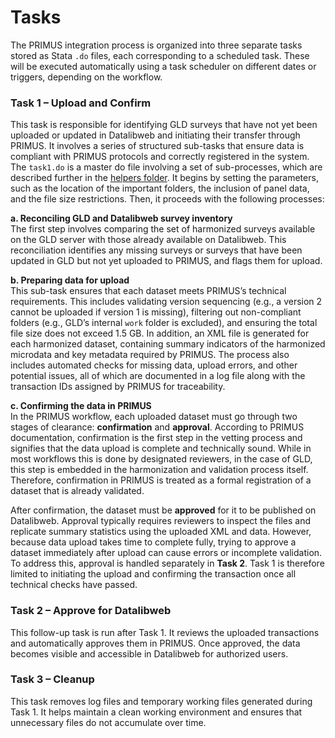 # Tasks

The PRIMUS integration process is organized into three separate tasks stored as Stata `.do` files, each corresponding to a scheduled task. These will be executed automatically using a task scheduler on different dates or triggers, depending on the workflow. 

### Task 1 – Upload and Confirm

This task is responsible for identifying GLD surveys that have not yet been uploaded or updated in Datalibweb and initiating their transfer through PRIMUS. It involves a series of structured sub-tasks that ensure data is compliant with PRIMUS protocols and correctly registered in the system. The `task1.do` is a master do file involving a set of sub-processes, which are described further in the [helpers folder](https://github.com/worldbank/gld/tree/primus/Support/Z%20-%20GLD%20Ecosystem%20Tools/PRIMUS/Helpers). It begins by setting the parameters, such as the location of the important folders, the inclusion of panel data, and the file size restrictions. Then, it proceeds with the following processes:

**a. Reconciling GLD and Datalibweb survey inventory**  
The first step involves comparing the set of harmonized surveys available on the GLD server with those already available on Datalibweb. This reconciliation identifies any missing surveys or surveys that have been updated in GLD but not yet uploaded to PRIMUS, and flags them for upload.

**b. Preparing data for upload**  
This sub-task ensures that each dataset meets PRIMUS’s technical requirements. This includes validating version sequencing (e.g., a version 2 cannot be uploaded if version 1 is missing), filtering out non-compliant folders (e.g., GLD’s internal `work` folder is excluded), and ensuring the total file size does not exceed 1.5 GB. In addition, an XML file is generated for each harmonized dataset, containing summary indicators of the harmonized microdata and key metadata required by PRIMUS. The process also includes automated checks for missing data, upload errors, and other potential issues, all of which are documented in a log file along with the transaction IDs assigned by PRIMUS for traceability.

**c. Confirming the data in PRIMUS**  
In the PRIMUS workflow, each uploaded dataset must go through two stages of clearance: **confirmation** and **approval**. According to PRIMUS documentation, confirmation is the first step in the vetting process and signifies that the data upload is complete and technically sound. While in most workflows this is done by designated reviewers, in the case of GLD, this step is embedded in the harmonization and validation process itself. Therefore, confirmation in PRIMUS is treated as a formal registration of a dataset that is already validated.

After confirmation, the dataset must be **approved** for it to be published on Datalibweb. Approval typically requires reviewers to inspect the files and replicate summary statistics using the uploaded XML and data. However, because data upload takes time to complete fully, trying to approve a dataset immediately after upload can cause errors or incomplete validation. To address this, approval is handled separately in **Task 2**. Task 1 is therefore limited to initiating the upload and confirming the transaction once all technical checks have passed.

  
### Task 2 – Approve for Datalibweb 

This follow-up task is run after Task 1. It reviews the uploaded transactions and automatically approves them in PRIMUS. Once approved, the data becomes visible and accessible in Datalibweb for authorized users.
  
### Task 3 – Cleanup 

This task removes log files and temporary working files generated during Task 1. It helps maintain a clean working environment and ensures that unnecessary files do not accumulate over time.
